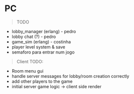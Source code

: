 # PC

> TODO
- lobby_manager (erlang) - pedro
- lobby chat (?) - pedro
- game_sim (erlang) - costinha
- player level system & save
- semaforo para entrar num jogo

> Client TODO:
- Room menu gui
- handle server messages for lobby/room creation correctly
- add other players to the game
- initial server game logic -> client side render 
